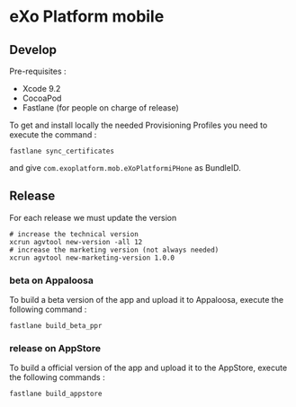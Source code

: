 # eXo Platform mobile

## Develop

Pre-requisites :

- Xcode 9.2
- CocoaPod
- Fastlane (for people on charge of release)

To get and install locally the needed Provisioning Profiles you need to execute the command :

    fastlane sync_certificates

and give `com.exoplatform.mob.eXoPlatformiPHone` as BundleID.

## Release

For each release we must update the version

    # increase the technical version
    xcrun agvtool new-version -all 12
    # increase the marketing version (not always needed)
    xcrun agvtool new-marketing-version 1.0.0

### beta on Appaloosa

To build a beta version of the app and upload it to Appaloosa, execute the following command :

    fastlane build_beta_ppr

### release on AppStore

To build a official version of the app and upload it to the AppStore, execute the following commands :

    fastlane build_appstore

